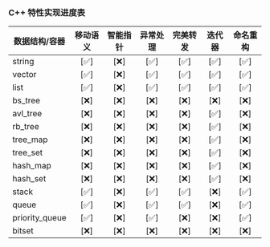 ### C++ 特性实现进度表

| 数据结构/容器  | 移动语义    | 智能指针  | 异常处理    | 完美转发 | 迭代器      | 命名重构   |
|---------------|:--------:  |:--------:|:--------:|:--------:  |:------:| :------:  |
| string        | [✅]      | [❌]      | [✅]      | [✅]    | [✅]    |   [✅]   |
| vector        | [✅]      | [❌]      | [✅]      | [✅]    | [✅]    |   [✅]   |
| list          | [✅]      | [❌]      | [✅]      | [✅]    | [✅]    |   [✅]   |
| bs_tree       | [❌]      | [❌]      | [❌]      | [❌]    | [❌]    |   [❌]   |
| avl_tree      | [❌]      | [❌]      | [❌]      | [❌]    | [✅]    |   [❌]   |
| rb_tree       | [❌]      | [❌]      | [❌]      | [❌]    | [✅]    |   [❌]   |
| tree_map      | [❌]      | [❌]      | [❌]      | [❌]    | [✅]    |   [❌]   |
| tree_set      | [❌]      | [❌]      | [❌]      | [❌]    | [✅]    |   [❌]   |
| hash_map      | [❌]      | [❌]      | [❌]      | [❌]    | [✅]    |   [❌]   |
| hash_set      | [❌]      | [❌]      | [❌]      | [❌]    | [✅]    |   [❌]   |
| stack         | [✅]      | [❌]      | [✅]      | [✅]    | [❌]    |   [✅]   |
| queue         | [✅]      | [❌]      | [✅]      | [✅]    | [❌]    |   [✅]   |
| priority_queue| [✅]      | [❌]      | [✅]      | [❌]    | [❌]    |   [✅]   |
| bitset        | [❌]      | [❌]      | [❌]      | [❌]    | [❌]    |   [❌]   |